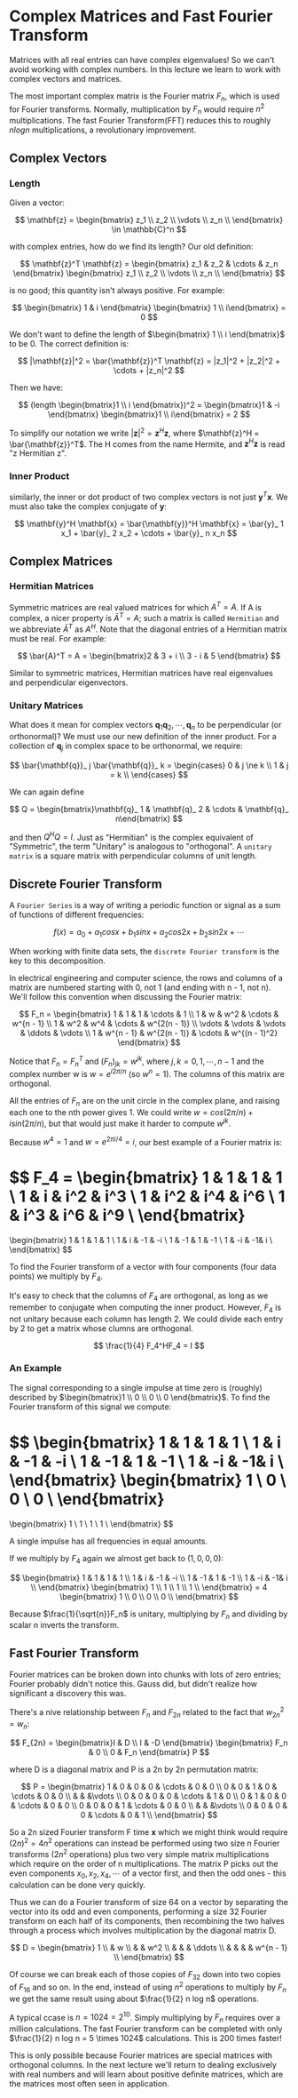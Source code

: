 # Complex Matrices and Fast Fourier Transform

Matrices with all real entries can have complex eigenvalues! So we can't avoid working with complex numbers. In this lecture we learn to work with complex vectors and matrices.

The most important complex matrix is the Fourier matrix $F_n$, which is used for Fourier transforms. Normally, multiplication by $F_n$ would require $n^2$ multiplications. The fast Fourier Transform(FFT) reduces this to roughly $n logn$ multiplications, a revolutionary improvement.

## Complex Vectors

### Length

Given a vector:

$$
\mathbf{z} =
\begin{bmatrix}
z_1 \\
z_2 \\
\vdots \\
z_n \\
\end{bmatrix}
\in
\mathbb{C}^n
$$

with complex entries, how do we find its length? Our old definition:

$$
\mathbf{z}^T \mathbf{z} =
\begin{bmatrix}
z_1 & z_2 & \cdots & z_n
\end{bmatrix}
\begin{bmatrix}
z_1 \\
z_2 \\
\vdots \\
z_n \\
\end{bmatrix}
$$

is no good; this quantity isn't always positive. For example:

$$
\begin{bmatrix} 1  & i \end{bmatrix} \begin{bmatrix} 1 \\ i\end{bmatrix} = 0
$$

We don't want to define the length of $\begin{bmatrix} 1 \\ i \end{bmatrix}$ to be 0. The correct definition is:

$$
|\mathbf{z}|^2 = \bar{\mathbf{z}}^T \mathbf{z} = |z_1|^2 + |z_2|^2 + \cdots + |z_n|^2
$$

Then we have:

$$
(length \begin{bmatrix}1 \\ i \end{bmatrix})^2 = \begin{bmatrix}1 & -i \end{bmatrix} \begin{bmatrix}1 \\ i\end{bmatrix} = 2
$$

To simplify our notation we write $|\mathbf{z}|^2 = \mathbf{z}^H\mathbf{z}$, where $\mathbf{z}^H = \bar{\mathbf{z}}^T$. The H comes from the name Hermite, and $\mathbf{z}^H\mathbf{z}$ is read "z Hermitian z".

### Inner Product

similarly, the inner or dot product of two complex vectors is not just $\mathbf{y}^T\mathbf{x}$. We must also take the complex conjugate of $\mathbf{y}$:

$$
\mathbf{y}^H \mathbf{x} =  \bar{\mathbf{y}}^H \mathbf{x} = \bar{y}_ 1 x_1 + \bar{y}_ 2 x_2 + \cdots + \bar{y}_ n x_n
$$

## Complex Matrices

### Hermitian Matrices

Symmetric matrices are real valued matrices for which $A^T = A$. If A is complex, a nicer property is $\bar{A}^T = A$; such a matrix is called `Hermitian` and we abbreviate $\bar{A}^T$ as $A^H$. Note that the diagonal entries of a Hermitian matrix must be real. For example:

$$
\bar{A}^T = A = \begin{bmatrix}2 & 3 + i \\ 3 - i & 5 \end{bmatrix}
$$

Similar to symmetric matrices, Hermitian matrices have real eigenvalues and perpendicular eigenvectors.

### Unitary Matrices

What does it mean for complex vectors $\mathbf{q}_ 1 \mathbf{q}_ 2, \cdots, \mathbf{q}_ n$ to be perpendicular (or orthonormal)? We must use our new definition of the inner product. For a collection of $\mathbf{q}_ j$ in complex space to be orthonormal, we require:

$$
\bar{\mathbf{q}}_ j \bar{\mathbf{q}}_ k =
\begin{cases}
0 & j \ne k \\
1 & j = k \\
\end{cases}
$$

We can again define

$$
Q = \begin{bmatrix}\mathbf{q}_ 1 & \mathbf{q}_ 2 & \cdots & \mathbf{q}_ n\end{bmatrix}
$$

and then $Q^HQ = I$. Just as "Hermitian" is the complex equivalent of "Symmetric", the term "Unitary" is analogous to "orthogonal". A `unitary matrix` is a square matrix with perpendicular columns of unit length.

## Discrete Fourier Transform

A `Fourier Series` is a way of writing a periodic function or signal as a sum of functions of different frequencies:

$$
f(x) = a_0 + a_1 cos x + b_1 sin x + a_2 cos 2x + b_2 sin 2x + \cdots
$$

When working with finite data sets, the `discrete Fourier transform` is the key to this decomposition.

In electrical engineering and computer science, the rows and columns of a matrix are numbered starting with 0, not 1 (and ending with n - 1, not n). We'll follow this convention when discussing the Fourier matrix:

$$
F_n =
\begin{bmatrix}
1 & 1 & 1 & \cdots & 1 \\
1 & w & w^2 & \cdots & w^{n - 1} \\
1 & w^2 & w^4 & \cdots & w^{2(n - 1)} \\
\vdots & \vdots & \vdots & \ddots & \vdots \\
1 & w^{n - 1} & w^{2(n - 1)} & \cdots & w^{(n - 1)^2}
\end{bmatrix}
$$

Notice that $F_n = F_n^T$ and $(F_n)_ {jk} = w^{jk}$, where $j, k = 0, 1, \cdots, n - 1$ and the complex number w is $w = e^{i 2\pi / n}$ (so $w^n = 1$). The columns of this matrix are orthogonal.

All the entries of $F_n$ are on the unit circle in the complex plane, and raising each one to the nth power gives 1. We could write $w = cos(2\pi / n) + i sin (2\pi / n)$, but that would just make it harder to compute $w^{jk}$.

Because $w^4 = 1$ and $w = e^{2\pi i / 4} = i$, our best example of a Fourier matrix is:

$$
F_4 =
\begin{bmatrix}
1 & 1 & 1 & 1 \\
1 & i & i^2 & i^3 \\
1 & i^2 & i^4 & i^6 \\
1 & i^3 & i^6 & i^9 \\
\end{bmatrix}
=
\begin{bmatrix}
1 & 1 & 1 & 1 \\
1 & i & -1 & -i \\
1 & -1 & 1 & -1 \\
1 & -i & -1& i \\
\end{bmatrix}
$$

To find the Fourier transform of a vector with four components (four data points) we multiply by $F_4$.

It's easy to check that the columns of $F_4$ are orthogonal, as long as we remember to conjugate when computing the inner product. However, $F_4$ is not unitary because each column has length 2. We could divide each entry by 2 to get a matrix whose clumns are orthogonal.

$$
\frac{1}{4} F_4^HF_4 = I
$$

### An Example

The signal corresponding to a single impulse at time zero is (roughly) described by $\begin{bmatrix}1 \\ 0 \\ 0 \\ 0 \end{bmatrix}$. To find the Fourier transform of this signal we compute:

$$
\begin{bmatrix}
1 & 1 & 1 & 1 \\
1 & i & -1 & -i \\
1 & -1 & 1 & -1 \\
1 & -i & -1& i \\
\end{bmatrix}
\begin{bmatrix}
1 \\ 
0 \\ 
0 \\ 
0 \\ 
\end{bmatrix}
=
\begin{bmatrix}
1 \\ 
1 \\ 
1 \\ 
1 \\ 
\end{bmatrix}
$$

A single impulse has all frequencies in equal amounts.

If we multiply by $F_4$ again we almost get back to $(1, 0, 0, 0)$:

$$
\begin{bmatrix}
1 & 1 & 1 & 1 \\
1 & i & -1 & -i \\
1 & -1 & 1 & -1 \\
1 & -i & -1& i \\
\end{bmatrix}
\begin{bmatrix}
1 \\ 
1 \\ 
1 \\ 
1 \\ 
\end{bmatrix}
= 4
\begin{bmatrix}
1 \\ 
0 \\ 
0 \\ 
0 \\ 
\end{bmatrix}
$$

Because $\frac{1}{\sqrt{n}}F_n$ is unitary, multiplying by $F_n$ and dividing by scalar n inverts the transform.

## Fast Fourier Transform

Fourier matrices can be broken down into chunks with lots of zero entries; Fourier probably didn't notice this. Gauss did, but didn't realize how significant a discovery this was.

There's a nive relationship between $F_n$ and $F_{2n}$ related to the fact that $w_{2n}^2 = w_n$:

$$
F_{2n} = \begin{bmatrix}I & D \\ I & -D \end{bmatrix} \begin{bmatrix} F_n & 0 \\ 0 & F_n \end{bmatrix} P
$$

where D is a diagonal matrix and P is a 2n by 2n permutation matrix:

$$
P =
\begin{bmatrix}
1 & 0 & 0 & 0 & \cdots & 0 & 0 \\
0 & 0 & 1 & 0 & \cdots & 0 & 0 \\
& & &\vdots \\
0 & 0 & 0 & 0 & \cdots & 1 & 0 \\
0 & 1 & 0 & 0 & \cdots & 0 & 0 \\
0 & 0 & 0 & 1 & \cdots & 0 & 0 \\
& & &\vdots \\
0 & 0 & 0 & 0 & \cdots & 0 & 1 \\
\end{bmatrix}
$$

So a 2n sized Fourier transform F time $\mathbf{x}$ which we might think would require $(2n)^2 = 4n^2$ operations can instead be performed using two size n Fourier transforms ($2n^2$ operations) plus two very simple matrix multiplications which require on the order of n multiplications. The matrix P picks out the even components $x_0, x_2, x_4, \cdots$ of a vector first, and then the odd ones - this calculation can be done very quickly.

Thus we can do a Fourier transform of size 64 on a vector by separating the vector into its odd and even components, performing a size 32 Fourier transform on each half of its components, then recombining the two halves through a process which involves multiplication by the diagonal matrix D.

$$
D =
\begin{bmatrix}
1 \\
& w \\
& & w^2 \\
& & & \ddots \\
& & & & w^{n - 1} \\
\end{bmatrix}
$$

Of course we can break each of those copies of $F_{32}$ down into two copies of $F_{16}$ and so on. In the end, instead of using $n^2$ operations to multiply by $F_n$ we get the same result using about $\frac{1}{2} n log n$ operations.

A typical ccase is $n = 1024 = 2^{10}$. Simply multiplying by $F_n$ requires over a million calculations. The fast Fourier transform can be completed with only $\frac{1}{2} n log n = 5 \times 1024$ calculations. This is 200 times faster!

This is only possible because Fourier matrices are special matrices with orthogonal columns. In the next lecture we'll return to dealing exclusively with real numbers and will learn about positive definite matrices, which are the matrices most often seen in application.
